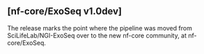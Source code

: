 ## [nf-core/ExoSeq v1.0dev]
The release marks the point where the pipeline was moved from SciLifeLab/NGI-ExoSeq over to the new nf-core community, at nf-core/ExoSeq.

